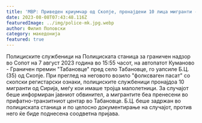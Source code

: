 ```yaml
---
title: 'МВР: Приведен криумчар од Скопје, пронајдени 10 лица мигранти - 08 АВГУСТ 2023'
date: 2023-08-08T07:43:48.116Z
featuredImage: ../img/police-mk.jpg.webp
author: Филип Поповски
category: македонија
featured: true
---
```

Полициските службеници на Полициската станица за граничен надзор во Сопот на 7 август 2023 година во 15:55 часот, на автопатот Куманово - Граничен премин "Табановце" пред село Табановце, го уапсиле Б.Ц. (35) од Скопје. При преглед на неговото возило "фолксваген пасат" со скопски регистарски ознаки, полициските службеници пронајдоа 10 мигранти од Сирија, меѓу кои имаше тројца малолетници. За случајот беше информиран јавниот обвинител, а мигрантите беа пренесени во прифатно-транзитниот центар во Табановце. Б.Ц. беше задржан во полициската станица и по целосно документирање на случајот, против него ќе биде поднесена соодветна пријава.

